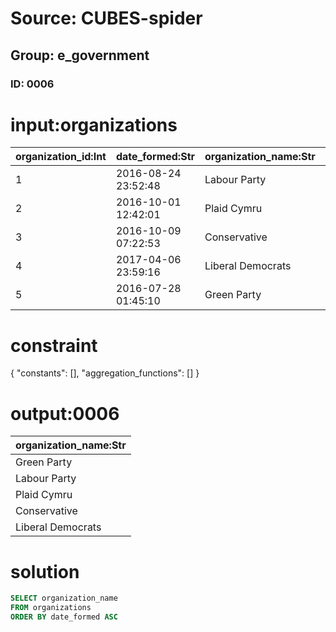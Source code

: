 # Source: CUBES-spider
## Group: e_government
### ID: 0006

# input:organizations

| organization_id:Int | date_formed:Str | organization_name:Str | uk_vat_number:Str |
|---|---|---|---|
| 1 | 2016-08-24 23:52:48 | Labour Party | 2157 |
| 2 | 2016-10-01 12:42:01 | Plaid Cymru | 7459 |
| 3 | 2016-10-09 07:22:53 | Conservative | 1211 |
| 4 | 2017-04-06 23:59:16 | Liberal Democrats | 7237 |
| 5 | 2016-07-28 01:45:10 | Green Party | 4271 |

# constraint

{
  "constants": [],
  "aggregation_functions": []
}

# output:0006

| organization_name:Str |
|---|
| Green Party |
| Labour Party |
| Plaid Cymru |
| Conservative |
| Liberal Democrats |

# solution

```sql
SELECT organization_name
FROM organizations
ORDER BY date_formed ASC
```
